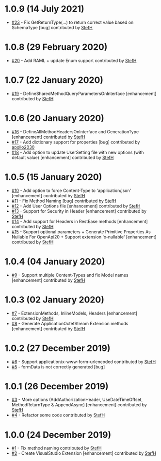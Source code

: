 # 1.0.9 (14 July 2021)
- [#23](https://github.com/StefH/RestEase-Client-Generator/pull/23) - Fix GetReturnType(...) to return correct value based on SchemaType [bug] contributed by [StefH](https://github.com/StefH)

# 1.0.8 (29 February 2020)
- [#20](https://github.com/StefH/RestEase-Client-Generator/pull/20) - Add RAML + update Enum support contributed by [StefH](https://github.com/StefH)

# 1.0.7 (22 January 2020)
- [#19](https://github.com/StefH/RestEase-Client-Generator/pull/19) - DefineSharedMethodQueryParametersOnInterface [enhancement] contributed by [StefH](https://github.com/StefH)

# 1.0.6 (20 January 2020)
- [#16](https://github.com/StefH/RestEase-Client-Generator/pull/16) - DefineAllMethodHeadersOnInterface and GenerationType [enhancement] contributed by [StefH](https://github.com/StefH)
- [#17](https://github.com/StefH/RestEase-Client-Generator/pull/17) - Add dictionary support for properties [bug] contributed by [apollo2030](https://github.com/apollo2030)
- [#18](https://github.com/StefH/RestEase-Client-Generator/pull/18) - Add option to update UserSetting file with new options (with default value) [enhancement] contributed by [StefH](https://github.com/StefH)

# 1.0.5 (15 January 2020)
- [#10](https://github.com/StefH/RestEase-Client-Generator/pull/10) - Add option to force Content-Type to 'application/json' [enhancement] contributed by [StefH](https://github.com/StefH)
- [#11](https://github.com/StefH/RestEase-Client-Generator/pull/11) - Fix Method Naming [bug] contributed by [StefH](https://github.com/StefH)
- [#12](https://github.com/StefH/RestEase-Client-Generator/pull/12) - Add User Options file [enhancement] contributed by [StefH](https://github.com/StefH)
- [#13](https://github.com/StefH/RestEase-Client-Generator/pull/13) - Support for Security in Header [enhancement] contributed by [StefH](https://github.com/StefH)
- [#14](https://github.com/StefH/RestEase-Client-Generator/pull/14) - Add support for Headers in RestEase methods [enhancement] contributed by [StefH](https://github.com/StefH)
- [#15](https://github.com/StefH/RestEase-Client-Generator/pull/15) - Support optional parameters + Generate Primitive Properties As Nullable For OpenApi20 + Support extension 'x-nullable' [enhancement] contributed by [StefH](https://github.com/StefH)

# 1.0.4 (04 January 2020)
- [#9](https://github.com/StefH/RestEase-Client-Generator/pull/9) - Support multiple Content-Types and fix Model names [enhancement] contributed by [StefH](https://github.com/StefH)

# 1.0.3 (02 January 2020)
- [#7](https://github.com/StefH/RestEase-Client-Generator/pull/7) - ExtensionMethods, InlineModels, Headers [enhancement] contributed by [StefH](https://github.com/StefH)
- [#8](https://github.com/StefH/RestEase-Client-Generator/pull/8) - Generate ApplicationOctetStream Extension methods [enhancement] contributed by [StefH](https://github.com/StefH)

# 1.0.2 (27 December 2019)
- [#6](https://github.com/StefH/RestEase-Client-Generator/pull/6) - Support application/x-www-form-urlencoded contributed by [StefH](https://github.com/StefH)
- [#5](https://github.com/StefH/RestEase-Client-Generator/issues/5) - formData is not correctly generated [bug]

# 1.0.1 (26 December 2019)
- [#3](https://github.com/StefH/RestEase-Client-Generator/pull/3) - More options (AddAuthorizationHeader, UseDateTimeOffset, MethodReturnType &amp; AppendAsync) [enhancement] contributed by [StefH](https://github.com/StefH)
- [#4](https://github.com/StefH/RestEase-Client-Generator/pull/4) - Refactor some code contributed by [StefH](https://github.com/StefH)

# 1.0.0 (24 December 2019)
- [#1](https://github.com/StefH/RestEase-Client-Generator/pull/1) - Fix method naming contributed by [StefH](https://github.com/StefH)
- [#2](https://github.com/StefH/RestEase-Client-Generator/pull/2) - Create VisualStudio Extension [enhancement] contributed by [StefH](https://github.com/StefH)

